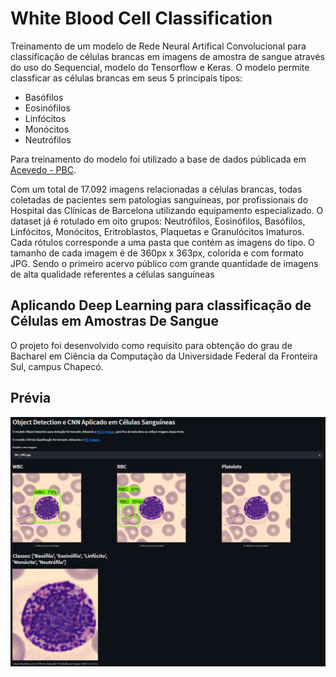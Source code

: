 # White Blood Cell Classification

Treinamento de um modelo de Rede Neural Artifical Convolucional para classificação de células brancas em imagens de amostra de sangue através do uso do Sequencial, modelo do Tensorflow e Keras.
O modelo permite classficar as células brancas em seus 5 principais tipos:
* Basófilos
* Eosinófilos
* Linfócitos
* Monócitos
* Neutrófilos

Para treinamento do modelo foi utilizado a base de dados públicada em [Acevedo - PBC](https://data.mendeley.com/datasets/snkd93bnjr/1).

Com um total de 17.092 imagens relacionadas a células brancas, todas  coletadas de pacientes sem patologias sanguíneas, por profissionais do Hospital das Clínicas de Barcelona utilizando equipamento especializado. O dataset já é rotulado em oito grupos: Neutrófilos, Eosinófilos, Basófilos, Linfócitos, Monócitos, Eritroblastos, Plaquetas e Granulócitos Imaturos. Cada rótulos corresponde a uma pasta que contém as imagens do tipo.
O tamanho de cada imagem é de 360px x 363px, colorida e com formato JPG. Sendo o primeiro acervo público com grande quantidade de imagens de alta qualidade referentes a células sanguíneas

## Aplicando Deep Learning para classificação de Células em Amostras De Sangue

O projeto foi desenvolvido como requisito para obtenção do grau de Bacharel em  Ciência da Computação da Universidade Federal da Fronteira Sul, campus Chapecó.
## Prévia

![Preview do Aplicativo](media/prot_with_classification.png)